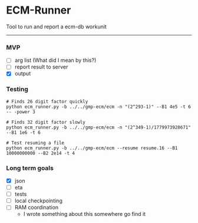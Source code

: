 # ECM-Runner
Tool to run and report a ecm-db workunit

---

### MVP

- [ ] arg list (What did I mean by this?)
- [ ] report result to server
- [x] output

### Testing

```shell
# Finds 26 digit factor quickly
python ecm_runner.py -b ../../gmp-ecm/ecm -n "(2^293-1)" --B1 4e5 -t 6 -- -power 3

# Finds 32 digit factor slowly
python ecm_runner.py -b ../../gmp-ecm/ecm -n "(2^349-1)/1779973928671" --B1 1e6 -t 6

# Test resuming a file
python ecm_runner.py -b ../../gmp-ecm/ecm --resume resume.16 --B1 10000000000 --B2 2e14 -t 4
```

### Long term goals

- [x] json
- [ ] eta
- [ ] tests
- [ ] local checkpointing
- [ ] RAM coordination
  - I wrote something about this somewhere go find it
